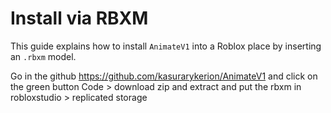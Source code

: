 # Install via RBXM

This guide explains how to install `AnimateV1` into a Roblox place by inserting an `.rbxm` model.

Go in the github https://github.com/kasurarykerion/AnimateV1 
and click on the green button Code > download zip and extract
and put the rbxm in robloxstudio > replicated storage
